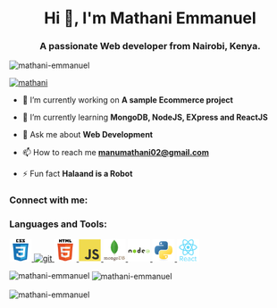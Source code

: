 <h1 align="center">Hi 👋, I'm Mathani Emmanuel</h1>
<h3 align="center">A passionate Web developer from Nairobi, Kenya.</h3>

<p align="left"> <img src="https://komarev.com/ghpvc/?username=mathani-emmanuel&label=Profile%20views&color=0e75b6&style=flat" alt="mathani-emmanuel" /> </p>

<p align="left"> <a href="https://twitter.com/EM_mathani" target="blank"><img src="https://img.shields.io/twitter/follow/mathani?logo=twitter&style=for-the-badge" alt="mathani" /></a> </p>

- 🔭 I’m currently working on **A sample Ecommerce project**

- 🌱 I’m currently learning **MongoDB, NodeJS, EXpress and ReactJS**

- 💬 Ask me about **Web Development**

- 📫 How to reach me **manumathani02@gmail.com**

- ⚡ Fun fact **Halaand is a Robot**

<h3 align="left">Connect with me:</h3>

<h3 align="left">Languages and Tools:</h3>
<p align="left"> <a href="https://www.w3schools.com/css/" target="_blank" rel="noreferrer"> <img src="https://raw.githubusercontent.com/devicons/devicon/master/icons/css3/css3-original-wordmark.svg" alt="css3" width="40" height="40"/> </a> <a href="https://git-scm.com/" target="_blank" rel="noreferrer"> <img src="https://www.vectorlogo.zone/logos/git-scm/git-scm-icon.svg" alt="git" width="40" height="40"/> </a> <a href="https://www.w3.org/html/" target="_blank" rel="noreferrer"> <img src="https://raw.githubusercontent.com/devicons/devicon/master/icons/html5/html5-original-wordmark.svg" alt="html5" width="40" height="40"/> </a> <a href="https://developer.mozilla.org/en-US/docs/Web/JavaScript" target="_blank" rel="noreferrer"> <img src="https://raw.githubusercontent.com/devicons/devicon/master/icons/javascript/javascript-original.svg" alt="javascript" width="40" height="40"/> </a> <a href="https://www.mongodb.com/" target="_blank" rel="noreferrer"> <img src="https://raw.githubusercontent.com/devicons/devicon/master/icons/mongodb/mongodb-original-wordmark.svg" alt="mongodb" width="40" height="40"/> </a> <a href="https://nodejs.org" target="_blank" rel="noreferrer"> <img src="https://raw.githubusercontent.com/devicons/devicon/master/icons/nodejs/nodejs-original-wordmark.svg" alt="nodejs" width="40" height="40"/> </a> <a href="https://www.python.org" target="_blank" rel="noreferrer"> <img src="https://raw.githubusercontent.com/devicons/devicon/master/icons/python/python-original.svg" alt="python" width="40" height="40"/> </a> <a href="https://reactjs.org/" target="_blank" rel="noreferrer"> <img src="https://raw.githubusercontent.com/devicons/devicon/master/icons/react/react-original-wordmark.svg" alt="react" width="40" height="40"/> </a> </p>

<p><img align="left" src="https://github-readme-stats.vercel.app/api/top-langs?username=mathani-emmanuel&show_icons=true&locale=en&layout=compact" alt="mathani-emmanuel" /></p>

<p>&nbsp;<img align="center" src="https://github-readme-stats.vercel.app/api?username=mathani-emmanuel&show_icons=true&locale=en" alt="mathani-emmanuel" /></p>

<p><img align="center" src="https://github-readme-streak-stats.herokuapp.com/?user=mathani-emmanuel&" alt="mathani-emmanuel" /></p>
